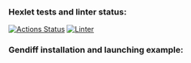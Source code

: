 ### Hexlet tests and linter status:
[![Actions Status](https://github.com/Panasi/frontend-project-lvl2/workflows/hexlet-check/badge.svg)](https://github.com/Panasi/frontend-project-lvl2/actions)
[![Linter](https://github.com/Panasi/frontend-project-lvl2/actions/workflows/linter.yml/badge.svg)](https://github.com/Panasi/frontend-project-lvl2/actions/workflows/linter.yml)

### Gendiff installation and launching example:
